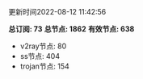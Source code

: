 更新时间2022-08-12 11:42:56

**总订阅: 73**
**总节点: 1862**
**有效节点: 638**
- v2ray节点: 80
- ss节点: 404
- trojan节点: 154
